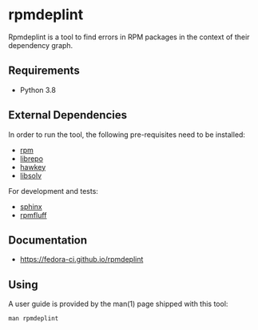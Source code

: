 # rpmdeplint

Rpmdeplint is a tool to find errors in RPM packages in the context of their
dependency graph.

## Requirements

- Python 3.8

## External Dependencies

In order to run the tool, the following pre-requisites need to be installed:

- [rpm](http://rpm.org)
- [librepo](https://github.com/rpm-software-management/librepo)
- [hawkey](https://github.com/rpm-software-management/hawkey)
- [libsolv](https://github.com/openSUSE/libsolv)

For development and tests:

- [sphinx](https://www.sphinx-doc.org)
- [rpmfluff](https://pagure.io/rpmfluff)

## Documentation

- https://fedora-ci.github.io/rpmdeplint

## Using

A user guide is provided by the man(1) page shipped with this tool:

    man rpmdeplint
